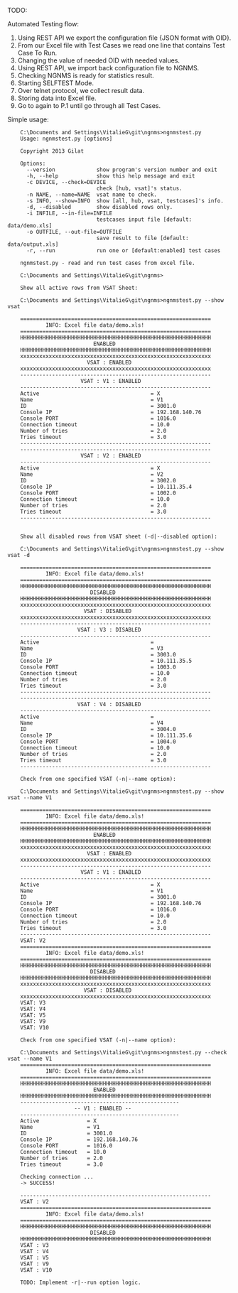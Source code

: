 TODO:

Automated Testing flow:

1.	Using REST API we export the configuration file {JSON format with OID}.
2.	From our Excel file with Test Cases we read one line that contains Test Case To Run.
3.	Changing the value of needed OID with needed values.
4.	Using REST API, we import back configuration file to NGNMS.
5.	Checking NGNMS is ready for statistics result.
6.	Starting SELFTEST Mode.
7.	Over telnet protocol, we collect result data.
8.	Storing data into Excel file.
9.	Go to again to P.1 until go through all Test Cases.


Simple usage:

        C:\Documents and Settings\VitalieG\git\ngnms>ngnmstest.py
        Usage: ngnmstest.py [options]
        
        Copyright 2013 Gilat
        
        Options:
          --version             show program's version number and exit
          -h, --help            show this help message and exit
          -c DEVICE, --check=DEVICE
                                check [hub, vsat]'s status.
          -n NAME, --name=NAME  vsat name to check.
          -s INFO, --show=INFO  show [all, hub, vsat, testcases]'s info.
          -d, --disabled        show disabled rows only.
          -i INFILE, --in-file=INFILE
                                testcases input file [default: data/demo.xls]
          -o OUTFILE, --out-file=OUTFILE
                                save result to file [default: data/output.xls]
          -r, --run             run one or [default:enabled] test cases
        
        ngnmstest.py - read and run test cases from excel file.
        
        C:\Documents and Settings\VitalieG\git\ngnms>
        
        Show all active rows from VSAT Sheet:
        
        C:\Documents and Settings\VitalieG\git\ngnms>ngnmstest.py --show vsat
        
        ============================================================
                INFO: Excel file data/demo.xls!
        ============================================================
        HHHHHHHHHHHHHHHHHHHHHHHHHHHHHHHHHHHHHHHHHHHHHHHHHHHHHHHHHHHH
                               ENABLED
        HHHHHHHHHHHHHHHHHHHHHHHHHHHHHHHHHHHHHHHHHHHHHHHHHHHHHHHHHHHH
        xxxxxxxxxxxxxxxxxxxxxxxxxxxxxxxxxxxxxxxxxxxxxxxxxxxxxxxxxxxx
                             VSAT : ENABLED
        xxxxxxxxxxxxxxxxxxxxxxxxxxxxxxxxxxxxxxxxxxxxxxxxxxxxxxxxxxxx
        ------------------------------------------------------------
                           VSAT : V1 : ENABLED
        ------------------------------------------------------------
        Active                                   = X
        Name                                     = V1
        ID                                       = 3001.0
        Console IP                               = 192.168.140.76
        Console PORT                             = 1016.0
        Connection timeout                       = 10.0
        Number of tries                          = 2.0
        Tries timeout                            = 3.0
        ------------------------------------------------------------
        ------------------------------------------------------------
                           VSAT : V2 : ENABLED
        ------------------------------------------------------------
        Active                                   = X
        Name                                     = V2
        ID                                       = 3002.0
        Console IP                               = 10.111.35.4
        Console PORT                             = 1002.0
        Connection timeout                       = 10.0
        Number of tries                          = 2.0
        Tries timeout                            = 3.0
        ------------------------------------------------------------
        
        
        Show all disabled rows from VSAT sheet (-d|--disabled option):
        
        C:\Documents and Settings\VitalieG\git\ngnms>ngnmstest.py --show vsat -d
        
        ============================================================
                INFO: Excel file data/demo.xls!
        ============================================================
        HHHHHHHHHHHHHHHHHHHHHHHHHHHHHHHHHHHHHHHHHHHHHHHHHHHHHHHHHHHH
                              DISABLED
        HHHHHHHHHHHHHHHHHHHHHHHHHHHHHHHHHHHHHHHHHHHHHHHHHHHHHHHHHHHH
        xxxxxxxxxxxxxxxxxxxxxxxxxxxxxxxxxxxxxxxxxxxxxxxxxxxxxxxxxxxx
                            VSAT : DISABLED
        xxxxxxxxxxxxxxxxxxxxxxxxxxxxxxxxxxxxxxxxxxxxxxxxxxxxxxxxxxxx
        ------------------------------------------------------------
                          VSAT : V3 : DISABLED
        ------------------------------------------------------------
        Active                                   =
        Name                                     = V3
        ID                                       = 3003.0
        Console IP                               = 10.111.35.5
        Console PORT                             = 1003.0
        Connection timeout                       = 10.0
        Number of tries                          = 2.0
        Tries timeout                            = 3.0
        ------------------------------------------------------------
        ------------------------------------------------------------
                          VSAT : V4 : DISABLED
        ------------------------------------------------------------
        Active                                   =
        Name                                     = V4
        ID                                       = 3004.0
        Console IP                               = 10.111.35.6
        Console PORT                             = 1004.0
        Connection timeout                       = 10.0
        Number of tries                          = 2.0
        Tries timeout                            = 3.0
        ------------------------------------------------------------
        
        Check from one specified VSAT (-n|--name option):
        
        C:\Documents and Settings\VitalieG\git\ngnms>ngnmstest.py --show vsat --name V1
        
        ============================================================
                INFO: Excel file data/demo.xls!
        ============================================================
        HHHHHHHHHHHHHHHHHHHHHHHHHHHHHHHHHHHHHHHHHHHHHHHHHHHHHHHHHHHH
                               ENABLED
        HHHHHHHHHHHHHHHHHHHHHHHHHHHHHHHHHHHHHHHHHHHHHHHHHHHHHHHHHHHH
        xxxxxxxxxxxxxxxxxxxxxxxxxxxxxxxxxxxxxxxxxxxxxxxxxxxxxxxxxxxx
                             VSAT : ENABLED
        xxxxxxxxxxxxxxxxxxxxxxxxxxxxxxxxxxxxxxxxxxxxxxxxxxxxxxxxxxxx
        ------------------------------------------------------------
                           VSAT : V1 : ENABLED
        ------------------------------------------------------------
        Active                                   = X
        Name                                     = V1
        ID                                       = 3001.0
        Console IP                               = 192.168.140.76
        Console PORT                             = 1016.0
        Connection timeout                       = 10.0
        Number of tries                          = 2.0
        Tries timeout                            = 3.0
        ------------------------------------------------------------
        VSAT: V2
        ============================================================
                INFO: Excel file data/demo.xls!
        ============================================================
        HHHHHHHHHHHHHHHHHHHHHHHHHHHHHHHHHHHHHHHHHHHHHHHHHHHHHHHHHHHH
                              DISABLED
        HHHHHHHHHHHHHHHHHHHHHHHHHHHHHHHHHHHHHHHHHHHHHHHHHHHHHHHHHHHH
        xxxxxxxxxxxxxxxxxxxxxxxxxxxxxxxxxxxxxxxxxxxxxxxxxxxxxxxxxxxx
                            VSAT : DISABLED
        xxxxxxxxxxxxxxxxxxxxxxxxxxxxxxxxxxxxxxxxxxxxxxxxxxxxxxxxxxxx
        VSAT: V3
        VSAT: V4
        VSAT: V5
        VSAT: V9
        VSAT: V10
        
        Check from one specified VSAT (-n|--name option):
        
        C:\Documents and Settings\VitalieG\git\ngnms>ngnmstest.py --check vsat --name V1
        ============================================================
                INFO: Excel file data/demo.xls!
        ============================================================
        HHHHHHHHHHHHHHHHHHHHHHHHHHHHHHHHHHHHHHHHHHHHHHHHHHHHHHHHHHHH
                               ENABLED
        HHHHHHHHHHHHHHHHHHHHHHHHHHHHHHHHHHHHHHHHHHHHHHHHHHHHHHHHHHHH
        --------------------------------------------------
                         -- V1 : ENABLED --
        --------------------------------------------------
        Active               = X
        Name                 = V1
        ID                   = 3001.0
        Console IP           = 192.168.140.76
        Console PORT         = 1016.0
        Connection timeout   = 10.0
        Number of tries      = 2.0
        Tries timeout        = 3.0
        
        Checking connection ...
        -> SUCCESS!
        
        ------------------------------------------------------------
        VSAT : V2
        ============================================================
                INFO: Excel file data/demo.xls!
        ============================================================
        HHHHHHHHHHHHHHHHHHHHHHHHHHHHHHHHHHHHHHHHHHHHHHHHHHHHHHHHHHHH
                              DISABLED
        HHHHHHHHHHHHHHHHHHHHHHHHHHHHHHHHHHHHHHHHHHHHHHHHHHHHHHHHHHHH
        VSAT : V3
        VSAT : V4
        VSAT : V5
        VSAT : V9
        VSAT : V10
        
        TODO: Implement -r|--run option logic.
